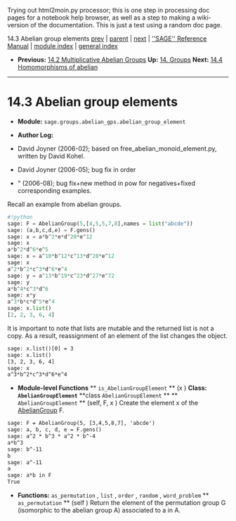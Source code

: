 
Trying out html2moin.py processor; this is one step in processing doc pages for a notebook help browser, as well as a step to making a wiki-version of the documentation. This is just a test using a random doc page. 

14.3 Abelian group elements 
<a class="http" href="http://modular.math.washington.edu/sage/doc/html/ref/module-sage.groups.abelian-gps.abelian-group.html">prev</a> | <a class="http" href="http://modular.math.washington.edu/sage/doc/html/ref/node144.html">parent</a> | <a class="http" href="http://modular.math.washington.edu/sage/doc/html/ref/module-sage.groups.abelian-gps.abelian-group-morphism.html">next</a> | <a class="http" href="http://modular.math.washington.edu/sage/doc/html/ref/contents.html">''SAGE'' Reference Manual</a> | <a class="http" href="http://modular.math.washington.edu/sage/doc/html/ref/modindex.html">module index</a> | <a class="http" href="http://modular.math.washington.edu/sage/doc/html/ref/genindex.html">general index</a>

* **Previous:** <a class="http" href="http://modular.math.washington.edu/sage/doc/html/ref/module-sage.groups.abelian-gps.abelian-group.html">14.2 Multiplicative Abelian Groups</a> **Up:** <a class="http" href="http://modular.math.washington.edu/sage/doc/html/ref/node144.html">14. Groups</a> **Next:** <a class="http" href="http://modular.math.washington.edu/sage/doc/html/ref/module-sage.groups.abelian-gps.abelian-group-morphism.html">14.4 Homomorphisms of abelian</a> 


---

 



# 14.3 Abelian group elements

<a name="SECTION0016300000000000000000"></a> 

* **Module:** `sage.groups.abelian_gps.abelian_group_element` 
<a name="module-sage.groups.abelian-gps.abelian-group-element"></a> 

* **Author Log:**   
 
* David Joyner (2006-02); based on free_abelian_monoid_element.py, written by David Kohel.  
 
* David Joyner (2006-05); bug fix in order  
 
* " (2006-08); bug fix+new method in pow for negatives+fixed corresponding examples.  
 
Recall an example from abelian groups. 
```python
#!python 
sage: F = AbelianGroup(5,[4,5,5,7,8],names = list("abcde"))
sage: (a,b,c,d,e) = F.gens()
sage: x = a*b^2*e*d^20*e^12
sage: x
a*b^2*d^6*e^5
sage: x = a^10*b^12*c^13*d^20*e^12
sage: x
a^2*b^2*c^3*d^6*e^4
sage: y = a^13*b^19*c^23*d^27*e^72
sage: y
a*b^4*c^3*d^6
sage: x*y
a^3*b*c*d^5*e^4
sage: x.list()
[2, 2, 3, 6, 4]
```
It is important to note that lists are mutable and the returned list is not a copy. As a result, reassignment of an element of the list changes the object. 
```txt
sage: x.list()[0] = 3
sage: x.list()
[3, 2, 3, 6, 4]
sage: x
a^3*b^2*c^3*d^6*e^4
```
* **Module-level Functions** ** `is_AbelianGroupElement` ** (x ) **Class: `AbelianGroupElement`** **class  `AbelianGroupElement` ** ** `AbelianGroupElement` ** (self, F, x ) 
Create the element x of the <a href="/AbelianGroup">AbelianGroup</a> F. 


```txt
sage: F = AbelianGroup(5, [3,4,5,8,7], 'abcde')
sage: a, b, c, d, e = F.gens()
sage: a^2 * b^3 * a^2 * b^-4
a*b^3
sage: b^-11
b
sage: a^-11
a
sage: a*b in F
True
```
* **Functions:**  `as_permutation` , `list` , `order` , `random` , `word_problem` ** `as_permutation` ** (self ) 
Return the element of the permutation group G (isomorphic to the abelian group A) associated to a in A. 
